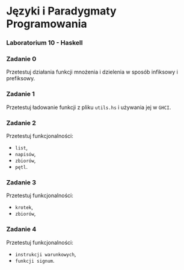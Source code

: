 # Języki i Paradygmaty Programowania

### Laboratorium 10 - Haskell

### Zadanie 0

Przetestuj działania funkcji mnożenia i dzielenia w sposób infiksowy i prefiksowy.

### Zadanie 1

Przetestuj ładowanie funkcji z pliku ```utils.hs``` i używania jej w ```GHCI```.

### Zadanie 2

Przetestuj funkcjonalności:
- ```list```,
- ```napisów```,
- ```zbiorów```,
- ```pętl```.

### Zadanie 3

Przetestuj funkcjonalności:
- ```krotek```,
- ```zbiorów```,

### Zadanie 4

Przetestuj funkcjonalności:
- ```instrukcji warunkowych```,
- ```funkcji signum```.
